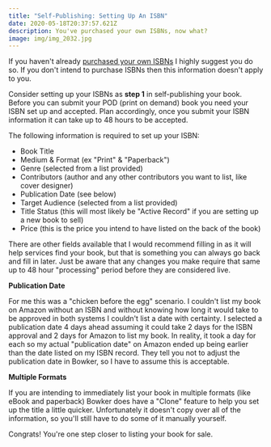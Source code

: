 ```yaml
---
title: "Self-Publishing: Setting Up An ISBN"
date: 2020-05-18T20:37:57.621Z
description: You've purchased your own ISBNs, now what?
image: img/img_2032.jpg
---
```

If you haven't already [purchased your own ISBNs](/post/self-publishing-purchasing-isbns/) I highly suggest you do so. If you don't intend to purchase ISBNs then this information doesn't apply to you.

Consider setting up your ISBNs as **step 1** in self-publishing your book. Before you can submit your POD (print on demand) book you need your ISBN set up and accepted. Plan accordingly, once you submit your ISBN information it can take up to 48 hours to be accepted.

The following information is required to set up your ISBN:

* Book Title
* Medium & Format (ex "Print" & "Paperback")
* Genre (selected from a list provided)
* Contributors (author and any other contributors you want to list, like cover designer)
* Publication Date (see below)
* Target Audience (selected from a list provided)
* Title Status (this will most likely be "Active Record" if you are setting up a new book to sell)
* Price (this is the price you intend to have listed on the back of the book)

There are other fields available that I would recommend filling in as it will help services find your book, but that is something you can always go back and fill in later. Just be aware that any changes you make require that same up to 48 hour "processing" period before they are considered live.

**Publication Date**

For me this was a "chicken before the egg" scenario. I couldn't list my book on Amazon without an ISBN and without knowing how long it would take to be approved in both systems I couldn't list a date with certainty. I selected a publication date 4 days ahead assuming it could take 2 days for the ISBN approval and 2 days for Amazon to list my book. In reality, it took a day for each so my actual "publication date" on Amazon ended up being earlier than the date listed on my ISBN record. They tell you not to adjust the publication date in Bowker, so I have to assume this is acceptable.

**Multiple Formats**

If you are intending to immediately list your book in multiple formats (like eBook and paperback) Bowker does have a "Clone" feature to help you set up the title a little quicker. Unfortunately it doesn't copy over all of the information, so you'll still have to do some of it manually yourself.

Congrats! You're one step closer to listing your book for sale.